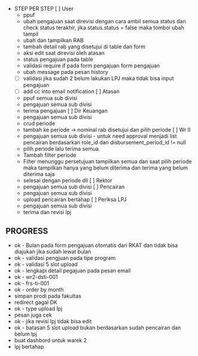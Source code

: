- STEP PER STEP
[ ] User
    - ppuf
    - ubah pengajuan saat direvisi dengan cara ambil semua status dan check status terakhir, jika status.status = false maka tombol ubah tampil
    - ubah dan tampilkan RAB
    - tambah detail rab yang disetujui di table dan form
    - aksi edit saat direvisi oleh atasan
    - status pengajuan pada table
    - validasi require if pada form pengajuan form pengajuan
    - ubah message pada pesan history 
    - [ ] validasi jika sudah 2 belum lakukan LPJ maka tidak bisa input pengajuan
    - [ ] add cc into email notification
[ ] Atasan
    - ppuf semua sub divisi
    - pengajuan semua sub divisi
    - terima pengajuan
[ ] Dir Keuangan
    - pengajuan semua sub divisi
    - crud periode
    - tambah ke periode -> nominal rab disetujui dan pilih periode
[ ] Wr II
    - pengajuan semua sub divisi - untuk need approval menjadi list pencairan berdasarkan role_id dan disbursement_period_id != null
    - pilih periode lalu terima semua
    - Tambah filter periode
    - Filter menunggu persetujuan tampilkan semua dan saat pilih periode maka tampilkan hanya yang belum diterima dan terima yang belum diterima saja
    - selesai dengan periode dll
[ ] Rektor 
    - pengajuan semua sub divisi
[ ] Pencairan
    - pengajuan semua sub divisi
    - upload pencairan bertahap
[ ] Periksa LPJ
    - pengajuan semua sub divisi
    - terima dan revisi lpj
    
## PROGRESS
- ok - Bulan pada form pengajuan otomatis dari RKAT dan tidak bisa diajukan jika sudah lewat bulan
- ok - validasi pengjuan pada tipe program
- ok - validasi 5 slot upload
- ok - lengkapi detail pegajuan pada pesan email
- ok - wr2-dsti-001
- ok - frs-ti-001
- ok - order by month
- simpan prodi pada fakultas
- redirect gagal DK
- ok - type upload lpj
- pesan juga cek
- ok - jika revisi lpj tidak bisa edit     
- ok - batasan 5 slot upload bukan berdasarkan sudah pencairan dan belum lpj 
- buat dashbord untuk warek 2
- lpj bertahap